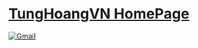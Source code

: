 # <a href="https://tunghoangvn.github.io" target="_blank">TungHoangVN HomePage</a>

<a href="mailto: hoangtungdragon@gmail.com"><img src="https://upload.wikimedia.org/wikipedia/commons/thumb/7/7e/Gmail_icon_%282020%29.svg/512px-Gmail_icon_%282020%29.svg.png" alt="Gmail"></a>
